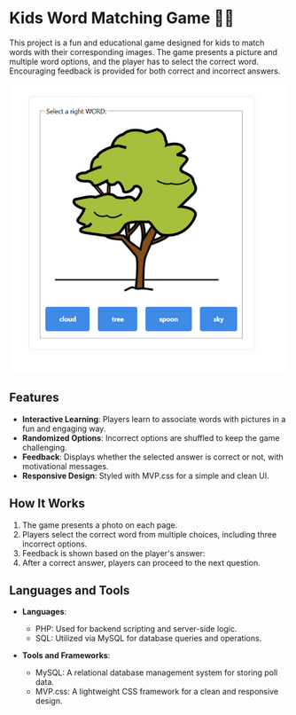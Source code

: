 # Kids Word Matching Game 🧩📸  

This project is a fun and educational game designed for kids to match words with their corresponding images. The game presents a picture and multiple word options, and the player has to select the correct word. Encouraging feedback is provided for both correct and incorrect answers.  

![Screenshot of the Poll Application](./screenshots/Screenshot%202024-11-27%20163815.png)  

## Features

- **Interactive Learning**: Players learn to associate words with pictures in a fun and engaging way.
- **Randomized Options**: Incorrect options are shuffled to keep the game challenging.
- **Feedback**: Displays whether the selected answer is correct or not, with motivational messages.
- **Responsive Design**: Styled with MVP.css for a simple and clean UI.

## How It Works

1. The game presents a photo on each page.
2. Players select the correct word from multiple choices, including three incorrect options.
3. Feedback is shown based on the player's answer:
4. After a correct answer, players can proceed to the next question.

## Languages and Tools

- **Languages**:  
  - PHP: Used for backend scripting and server-side logic.
  - SQL: Utilized via MySQL for database queries and operations.

- **Tools and Frameworks**:  
  - MySQL: A relational database management system for storing poll data.
  - MVP.css: A lightweight CSS framework for a clean and responsive design.
  